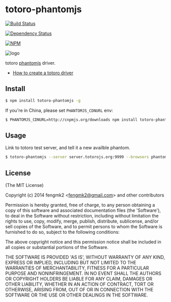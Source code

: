 totoro-phantomjs
=======

[![Build Status](https://secure.travis-ci.org/node-modules/totoro-phantomjs.png)](http://travis-ci.org/node-modules/totoro-phantomjs)

[![Dependency Status](https://gemnasium.com/node-modules/totoro-phantomjs.png)](https://gemnasium.com/node-modules/totoro-phantomjs)

[![NPM](https://nodei.co/npm/totoro-phantomjs.png?downloads=true&stars=true)](https://nodei.co/npm/totoro-phantomjs/)

![logo](https://raw.github.com/node-modules/totoro-phantomjs/master/logo.png)

totoro [phantomjs](http://phantomjs.org/) driver.

* [How to create a totoro driver](https://github.com/totorojs/totoro-server#3-what-is-a-driver)

## Install

```bash
$ npm install totoro-phantomjs -g
```

If you're in China, please set `PHANTOMJS_CDNURL` env:

```bash
$ PHANTOMJS_CDNURL=http://cnpmjs.org/downloads npm install totoro-phantomjs -g
```

## Usage

Link to totoro test server, and tell it a new availble phantom.

```bash
$ totoro-phantomjs --server server.totorojs.org:9999 --browsers phantom
```

## License

(The MIT License)

Copyright (c) 2014 fengmk2 &lt;fengmk2@gmail.com&gt; and other contributors

Permission is hereby granted, free of charge, to any person obtaining
a copy of this software and associated documentation files (the
'Software'), to deal in the Software without restriction, including
without limitation the rights to use, copy, modify, merge, publish,
distribute, sublicense, and/or sell copies of the Software, and to
permit persons to whom the Software is furnished to do so, subject to
the following conditions:

The above copyright notice and this permission notice shall be
included in all copies or substantial portions of the Software.

THE SOFTWARE IS PROVIDED 'AS IS', WITHOUT WARRANTY OF ANY KIND,
EXPRESS OR IMPLIED, INCLUDING BUT NOT LIMITED TO THE WARRANTIES OF
MERCHANTABILITY, FITNESS FOR A PARTICULAR PURPOSE AND NONINFRINGEMENT.
IN NO EVENT SHALL THE AUTHORS OR COPYRIGHT HOLDERS BE LIABLE FOR ANY
CLAIM, DAMAGES OR OTHER LIABILITY, WHETHER IN AN ACTION OF CONTRACT,
TORT OR OTHERWISE, ARISING FROM, OUT OF OR IN CONNECTION WITH THE
SOFTWARE OR THE USE OR OTHER DEALINGS IN THE SOFTWARE.
